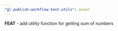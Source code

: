 ```yaml
---
"gl-publish-workflow-test-utils": minor
---
```


**FEAT** - add utility function for getting sum of numbers
